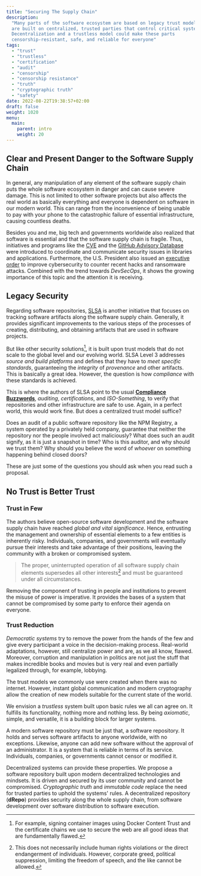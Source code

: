 ```yaml
---
title: "Securing The Supply Chain"
description:
  "Many parts of the software ecosystem are based on legacy trust models. They
  are built on centralized, trusted parties that control critical systems.
  Decentralization and a trustless model could make these parts
  censorship-resistant, safe, and reliable for everyone"
tags:
  - "trust"
  - "trustless"
  - "certification"
  - "audit"
  - "censorship"
  - "censorship resistance"
  - "truth"
  - "cryptographic truth"
  - "safety"
date: 2022-08-22T19:38:57+02:00
draft: false
weight: 1020
menu:
  main:
    parent: intro
    weight: 20
---
```


<!-- broken supply chain -> chaos -->

## Clear and Present Danger to the Software Supply Chain

In general, any manipulation of any element of the software supply chain puts
the whole software ecosystem in danger and can cause severe damage. This is not
limited to other software projects but also affects the real world as basically
everything and everyone is dependent on software in our modern world. This can
range from the inconvenience of being unable to pay with your phone to the
catastrophic failure of essential infrastructure, causing countless deaths.

Besides you and me, big tech and governments worldwide also realized that
software is essential and that the software supply chain is fragile. Thus,
initiatives and programs like the [CVE](https://www.cve.org/) and the
[GitHub Advisory Database](https://github.com/advisories) were introduced to
coordinate and communicate security issues in libraries and applications.
Furthermore, the U.S. President also issued an
[executive order](https://www.whitehouse.gov/briefing-room/presidential-actions/2021/05/12/executive-order-on-improving-the-nations-cybersecurity/)
to improve cybersecurity to counter recent hacks and ransomware attacks.
Combined with the trend towards _DevSecOps_, it shows the growing importance of
this topic and the attention it is receiving.

<!-- SLSA -->

## Legacy Security

Regarding software repositories, [SLSA](https://slsa.dev/) is another initiative
that focuses on tracking software artifacts along the software supply chain.
Generally, it provides significant improvements to the various steps of the
processes of creating, distributing, and obtaining artifacts that are used in
software projects.

But like other security solutions[^secSol], it is built upon trust models that
do not scale to the global level and our evolving world. SLSA Level 3 addresses
_source and build platforms_ and defines that they have to _meet specific
standards_, guaranteeing the _integrity_ of _provenance_ and other artifacts.
This is basically a great idea. However, the question is how _compliance_ with
these standards is achieved.

[^secSol]:
    For example, signing container images using Docker Content Trust and the
    certificate chains we use to secure the web are all good ideas that are
    fundamentally flawed.

This is where the authors of SLSA point to the usual
**[Compliance Buzzwords](https://slsa.dev/spec/v0.1/levels#detailed-explanation)**,
_auditing_, _certifications_, and _ISO-Something_, to verify that repositories
and other infrastructure are safe to use. Again, in a perfect world, this would
work fine. But does a centralized trust model suffice?

Does an audit of a public software repository like the NPM Registry, a system
operated by a privately held company, guarantee that neither the repository nor
the people involved act maliciously? What does such an audit signify, as it is
just a snapshot in time? Who is this auditor, and why should we trust them? Why
should you believe the word of _whoever_ on something happening behind closed
doors?

These are just some of the questions you should ask when you read such a
proposal.

## No Trust is Better Trust

### Trust in Few

The authors believe open-source software development and the software supply
chain have reached _global and vital significance_. Hence, entrusting the
management and ownership of essential elements to a few entities is inherently
risky. Individuals, companies, and governments will eventually pursue their
interests and take advantage of their positions, leaving the community with a
broken or compromised system.

> The proper, uninterrupted operation of all software supply chain elements
> supersedes all other interests[^interests] and must be guaranteed under all
> circumstances.

[^interests]:
    This does not necessarily include human rights violations or the direct
    endangerment of individuals. However, corporate greed, political
    suppression, limiting the freedom of speech, and the like cannot be allowed.

Removing the component of trusting in people and institutions to prevent the
misuse of power is imperative. It provides the bases of a system that cannot be
compromised by some party to enforce their agenda on everyone.

### Trust Reduction

_Democratic systems_ try to remove the power from the hands of the few and give
every participant a voice in the decision-making process. Real-world
adaptations, however, still centralize power and are, as we all know, flawed.
Moreover, corruption and manipulation in politics are not just the stuff that
makes incredible books and movies but is very real and even partially legalized
through, for example, lobbying.

The trust models we commonly use were created when there was no internet.
However, instant global communication and modern cryptography allow the creation
of new models suitable for the current state of the world.

We envision a _trustless_ system built upon basic rules we all can agree on. It
fulfills its functionality, nothing more and nothing less. By being _axiomatic_,
simple, and versatile, it is a building block for larger systems.

A modern software repository must be just that, a software repository. It holds
and serves software artifacts to anyone worldwide, with no exceptions. Likewise,
anyone can add new software without the approval of an administrator. It is a
system that is reliable in terms of its service. Individuals, companies, or
governments cannot censor or modified it.

Decentralized systems can provide these properties. We propose a software
repository built upon modern decentralized technologies and mindsets. It is
driven and secured by its user community and cannot be compromised.
_Cryptographic truth_ and _immutable code_ replace the need for trusted parties
to uphold the systems' rules. A decentralized repository (**dRepo**) provides
security along the whole supply chain, from software development over software
distribution to software execution.